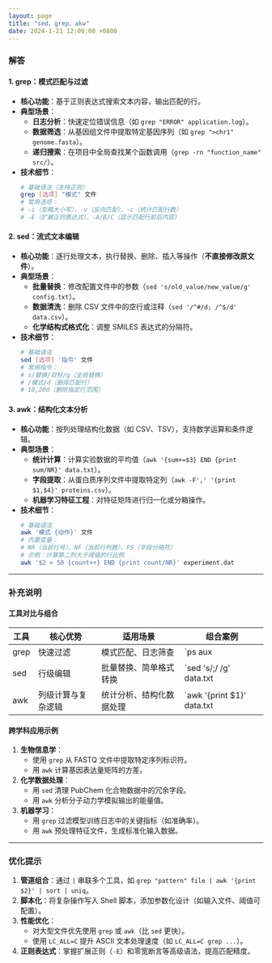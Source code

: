 ```yaml
---
layout: page
title: "sed、grep、akw"
date: 2024-1-21 12:00:00 +0800
---
```



### 解答

#### 1. **grep：模式匹配与过滤**
- **核心功能**：基于正则表达式搜索文本内容，输出匹配的行。
- **典型场景**：
  - **日志分析**：快速定位错误信息（如 `grep "ERROR" application.log`）。
  - **数据筛选**：从基因组文件中提取特定基因序列（如 `grep ">chr1" genome.fasta`）。
  - **递归搜索**：在项目中全局查找某个函数调用（`grep -rn "function_name" src/`）。
- **技术细节**：
  ```bash
  # 基础语法（支持正则）
  grep [选项] "模式" 文件
  # 常用选项：
  # -i（忽略大小写）、-v（反向匹配）、-c（统计匹配行数）
  # -E（扩展正则表达式）、-A/B/C（显示匹配行前后内容）
  ```

#### 2. **sed：流式文本编辑**
- **核心功能**：逐行处理文本，执行替换、删除、插入等操作（**不直接修改原文件**）。
- **典型场景**：
  - **批量替换**：修改配置文件中的参数（`sed 's/old_value/new_value/g' config.txt`）。
  - **数据清洗**：删除 CSV 文件中的空行或注释（`sed '/^#/d; /^$/d' data.csv`）。
  - **化学结构式格式化**：调整 SMILES 表达式的分隔符。
- **技术细节**：
  ```bash
  # 基础语法
  sed [选项] '指令' 文件
  # 常用指令：
  # s/替换/目标/g（全局替换）
  # /模式/d（删除匹配行）
  # 10,20d（删除指定行范围）
  ```

#### 3. **awk：结构化文本分析**
- **核心功能**：按列处理结构化数据（如 CSV、TSV），支持数学运算和条件逻辑。
- **典型场景**：
  - **统计计算**：计算实验数据的平均值（`awk '{sum+=$3} END {print sum/NR}' data.txt`）。
  - **字段提取**：从蛋白质序列文件中提取特定列（`awk -F',' '{print $1,$4}' proteins.csv`）。
  - **机器学习特征工程**：对特征矩阵进行归一化或分箱操作。
- **技术细节**：
  ```bash
  # 基础语法
  awk '模式 {动作}' 文件
  # 内置变量：
  # NR（当前行号）、NF（当前行列数）、FS（字段分隔符）
  # 示例：计算第二列大于阈值的行比例
  awk '$2 > 50 {count++} END {print count/NR}' experiment.dat
  ```

---

### 补充说明

#### 工具对比与组合
| 工具   | 核心优势                     | 适用场景                     | 组合案例                            |
|--------|------------------------------|------------------------------|-------------------------------------|
| grep   | 快速过滤                     | 模式匹配、日志筛查           | `ps aux | grep "python"`（查找进程）     |
| sed    | 行级编辑                     | 批量替换、简单格式转换       | `sed 's/;/ /g' data.txt | awk ...` |
| awk    | 列级计算与复杂逻辑           | 统计分析、结构化数据处理     | `awk '{print $1}' data.txt | sort | uniq -c` |

#### 跨学科应用示例
1. **生物信息学**：
   - 使用 `grep` 从 FASTQ 文件中提取特定序列标识符。
   - 用 `awk` 计算基因表达量矩阵的方差。
2. **化学数据处理**：
   - 用 `sed` 清理 PubChem 化合物数据中的冗余字段。
   - 用 `awk` 分析分子动力学模拟输出的能量值。
3. **机器学习**：
   - 用 `grep` 过滤模型训练日志中的关键指标（如准确率）。
   - 用 `awk` 预处理特征文件，生成标准化输入数据。

---

### 优化提示
1. **管道组合**：通过 `|` 串联多个工具，如 `grep "pattern" file | awk '{print $2}' | sort | uniq`。
2. **脚本化**：将复杂操作写入 Shell 脚本，添加参数化设计（如输入文件、阈值可配置）。
3. **性能优化**：
   - 对大型文件优先使用 `grep` 或 `awk`（比 `sed` 更快）。
   - 使用 `LC_ALL=C` 提升 ASCII 文本处理速度（如 `LC_ALL=C grep ...`）。
4. **正则表达式**：掌握扩展正则（`-E`）和零宽断言等高级语法，提高匹配精度。